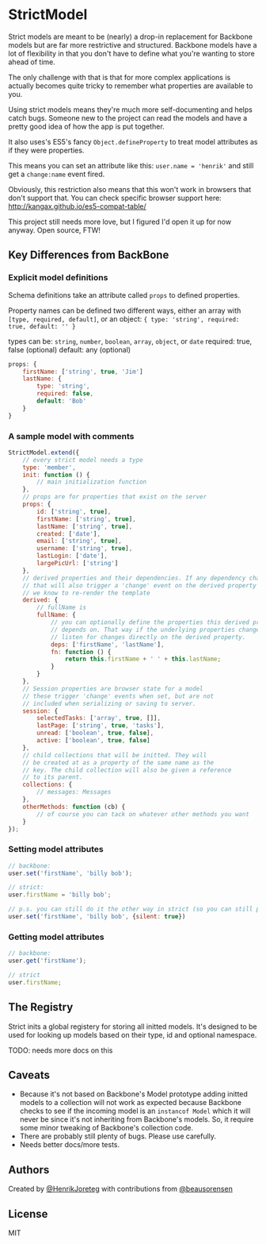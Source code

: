 # StrictModel

Strict models are meant to be (nearly) a drop-in replacement for Backbone models but are far more restrictive and structured. Backbone models have a lot of flexibility in that you don't have to define what you're wanting to store ahead of time. 

The only challenge with that is that for more complex applications is actually becomes quite tricky to remember what properties are available to you.

Using strict models means they're much more self-documenting and helps catch bugs. Someone new to the project can read the models and have a pretty good idea of how the app is put together.

It also uses's ES5's fancy `Object.defineProperty` to treat model attributes as if they were properties.

This means you can set an attribute like this: `user.name = 'henrik'` and still get a `change:name` event fired. 

Obviously, this restriction also means that this won't work in browsers that don't support that. You can check specific browser support here: http://kangax.github.io/es5-compat-table/

This project still needs more love, but I figured I'd open it up for now anyway. Open source, FTW!

## Key Differences from BackBone

### Explicit model definitions

Schema definitions take an attribute called `props` to defined properties.

Property names can be defined two different ways, either an array with `[type, required, default]`,
or an object: `{ type: 'string', required: true, default: '' }`

types can be: `string`, `number`, `boolean`, `array`, `object`, or `date`
required: true, false (optional)
default: any (optional)

```js
props: {
    firstName: ['string', true, 'Jim']
    lastName: {
        type: 'string', 
        required: false, 
        default: 'Bob' 
    }
}
```

### A sample model with comments

```js
StrictModel.extend({
    // every strict model needs a type
    type: 'member',
    init: function () {
        // main initialization function
    },
    // props are for properties that exist on the server
    props: {
        id: ['string', true],
        firstName: ['string', true],
        lastName: ['string', true],
        created: ['date'],
        email: ['string', true],
        username: ['string', true],
        lastLogin: ['date'],
        largePicUrl: ['string']
    },
    // derived properties and their dependencies. If any dependency changes
    // that will also trigger a 'change' event on the derived property so
    // we know to re-render the template
    derived: {
        // fullName is 
        fullName: {
            // you can optionally define the properties this derived property
            // depends on. That way if the underlying properties change you can
            // listen for changes directly on the derived property.
            deps: ['firstName', 'lastName'],
            fn: function () {
                return this.firstName + ' ' + this.lastName;
            }
        }
    },
    // Session properties are browser state for a model
    // these trigger 'change' events when set, but are not
    // included when serializing or saving to server.
    session: {
        selectedTasks: ['array', true, []],
        lastPage: ['string', true, 'tasks'],
        unread: ['boolean', true, false],
        active: ['boolean', true, false]
    },
    // child collections that will be initted. They will
    // be created at as a property of the same name as the
    // key. The child collection will also be given a reference
    // to its parent.
    collections: {
        // messages: Messages
    },
    otherMethods: function (cb) {
        // of course you can tack on whatever other methods you want
    }
});
```

### Setting model attributes

```js
// backbone:
user.set('firstName', 'billy bob');

// strict:
user.firstName = 'billy bob';

// p.s. you can still do it the other way in strict (so you can still pass otions)
user.set('firstName', 'billy bob', {silent: true})
```

### Getting model attributes

```js
// backbone:
user.get('firstName');

// strict
user.firstName;
```

## The Registry

Strict inits a global registery for storing all initted models. It's designed to be used for looking up models based on their type, id and optional namespace.

TODO: needs more docs on this


## Caveats 

- Because it's not based on Backbone's Model prototype adding initted models to a collection will not work as expected because Backbone checks to see if the incoming model is an `instancof Model` which it will never be since it's not inheriting from Backbone's models. So, it require some minor tweaking of Backbone's collection code.
- There are probably still plenty of bugs. Please use carefully.
- Needs better docs/more tests.


## Authors

Created by [@HenrikJoreteg](http://twitter.com/henrikjoreteg) with contributions from [@beausorensen](http://twitter.com/beausorensen)


## License

MIT
